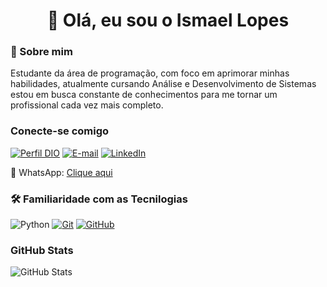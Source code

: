 <h1 align="center">👋 Olá, eu sou o Ismael Lopes</h1>


### 💼 Sobre mim

Estudante da área de programação, com foco em aprimorar minhas habilidades,  atualmente
cursando Análise e Desenvolvimento de Sistemas estou em busca  constante de conhecimentos
para me tornar um profissional cada vez mais completo.

### Conecte-se comigo

[![Perfil DIO](https://img.shields.io/badge/-Meu%20Perfil%20na%20DIO-30A3DC?style=for-the-badge)](https://www.dio.me/users/lopesismael688)
[![E-mail](https://img.shields.io/badge/-Email-000?style=for-the-badge&logo=microsoft-outlook&logoColor=E94D5F)](ismael.lopes_santos@outlook.com)
[![LinkedIn](https://img.shields.io/badge/-LinkedIn-000?style=for-the-badge&logo=linkedin&logoColor=30A3DC)](https://www.linkedin.com/in/ismael-lopes-b2405a202/)

📱 WhatsApp: [Clique aqui](https://wa.me/551159859924)  

### 🛠️ Familiaridade com as Tecnilogias 

![Python](https://img.shields.io/badge/Python-000?style=for-the-badge&logo=python&logoColor=30A3DC)
[![Git](https://img.shields.io/badge/Git-000?style=for-the-badge&logo=git&logoColor=E94D5F)](https://git-scm.com/doc)
[![GitHub](https://img.shields.io/badge/GitHub-000?style=for-the-badge&logo=github&logoColor=30A3DC)](https://docs.github.com/)

### GitHub Stats

![GitHub Stats](https://github-readme-stats.vercel.app/api?username=Ismaellopess&theme=transparent&bg_color=000&border_color=30A3DC&show_icons=true&icon_color=30A3DC&title_color=E94D5F&text_color=FFF)
